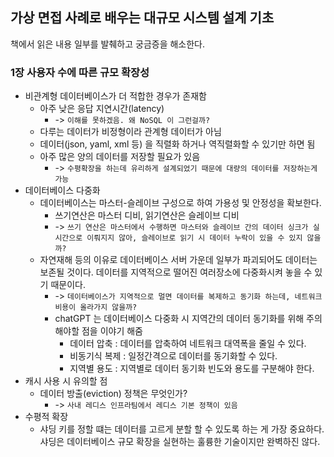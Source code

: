 ## 가상 면접 사례로 배우는 대규모 시스템 설계 기초
책에서 읽은 내용 일부를 발췌하고 궁금증을 해소한다.

### 1장 사용자 수에 따른 규모 확장성
* 비관계형 데이터베이스가 더 적합한 경우가 존재함
    * 아주 낮은 응답 지연시간(latency) 
        * -> `이해를 못하겠음. 왜 NoSQL 이 그런걸까?`
    * 다루는 데이터가 비정형이라 관계형 데이터가 아님
    * 데이터(json, yaml, xml 등) 을 직렬화 하거나 역직렬화할 수 있기만 하면 됨
    * 아주 많은 양의 데이터를 저장할 필요가 있음
        * -> `수평확장을 하는데 유리하게 설계되었기 때문에 대량의 데이터를 저장하는게 가능`
* 데이터베이스 다중화
    * 데이터베이스는 마스터-슬레이브 구성으로 하여 가용성 및 안정성을 확보한다.
        * 쓰기연산은 마스터 디비, 읽기연산은 슬레이브 디비
        * -> `쓰기 연산은 마스터에서 수행하면 마스터와 슬레이브 간의 데이터 싱크가 실시간으로 이뤄지지 않아, 슬레이브로 읽기 시 데이터 누락이 있을 수 있지 않을까?`
    * 자연재해 등의 이유로 데이터베이스 서버 가운데 일부가 파괴되어도 데이터는 보존될 것이다. 데이터를 지역적으로 떨어진 여러장소에 다중화시켜 놓을 수 있기 때문이다.
        * -> `데이터베이스가 지역적으로 멀면 데이터를 복제하고 동기화 하는데, 네트워크 비용이 올라가지 않을까?`
        * chatGPT 는 데이터베이스 다중화 시 지역간의 데이터 동기화를 위해 주의해야할 점을 이야기 해줌
            * 데이터 압축 : 데이터를 압축하여 네트워크 대역폭을 줄일 수 있다.
            * 비동기식 복제 : 일정간격으로 데이터를 동기화할 수 있다.
            * 지역별 용도 : 지역별로 데이터 동기화 빈도와 용도를 구분해야 한다.
* 캐시 사용 시 유의할 점
    * 데이터 방출(eviction) 정책은 무엇인가?
        * -> `사내 레디스 인프라팀에서 레디스 기본 정책이 있음`
* 수평적 확장
    * 샤딩 키를 정할 떄는 데이터를 고르게 분할 할 수 있도록 하는 게 가장 중요하다. 샤딩은 데이터베이스 규모 확장을 실현하는 훌륭한 기술이지만 완벽하진 않다.
